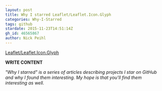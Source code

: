 ```yaml
---
layout: post
title: Why I starred Leaflet/Leaflet.Icon.Glyph
categories: Why-I-Starred
tags: github
stardate: 2015-11-23T14:51:14Z
gh_id: 46565867
author: Nick Peihl
---
```


[Leaflet/Leaflet.Icon.Glyph](star.repo.html_url)

**WRITE CONTENT**

*"Why I starred" is a series of articles describing projects I star on GitHub and why I found them interesting. My hope is that you'll find them interesting as well.*

